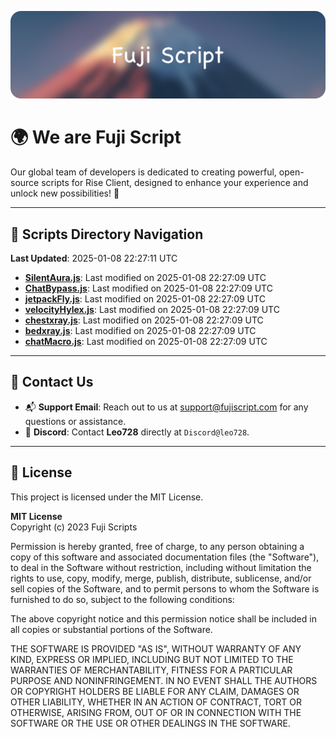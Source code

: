 ![Banner](.github/b.webp)

# 🌍 **We are Fuji Script**

Our global team of developers is dedicated to creating powerful, open-source scripts for Rise Client, designed to enhance your experience and unlock new possibilities! 🌟

---
<!-- SCRIPTS_NAVIGATION_START -->
## 📂 **Scripts Directory Navigation**

**Last Updated**: 2025-01-08 22:27:11 UTC

- **[SilentAura.js](scripts/SilentAura.js)**: Last modified on 2025-01-08 22:27:09 UTC
- **[ChatBypass.js](scripts/ChatBypass.js)**: Last modified on 2025-01-08 22:27:09 UTC
- **[jetpackFly.js](scripts/jetpackFly.js)**: Last modified on 2025-01-08 22:27:09 UTC
- **[velocityHylex.js](scripts/velocityHylex.js)**: Last modified on 2025-01-08 22:27:09 UTC
- **[chestxray.js](scripts/chestxray.js)**: Last modified on 2025-01-08 22:27:09 UTC
- **[bedxray.js](scripts/bedxray.js)**: Last modified on 2025-01-08 22:27:09 UTC
- **[chatMacro.js](scripts/chatMacro.js)**: Last modified on 2025-01-08 22:27:09 UTC

<!-- SCRIPTS_NAVIGATION_END -->

---

## 💬 **Contact Us**  
- 📬 **Support Email**: Reach out to us at [support@fujiscript.com](mailto:support@fujiscript.com) for any questions or assistance.  
- 💬 **Discord**: Contact **Leo728** directly at `Discord@leo728`.

---

## 📜 **License**

This project is licensed under the MIT License.  

**MIT License**  
Copyright (c) 2023 Fuji Scripts  

Permission is hereby granted, free of charge, to any person obtaining a copy of this software and associated documentation files (the "Software"), to deal in the Software without restriction, including without limitation the rights to use, copy, modify, merge, publish, distribute, sublicense, and/or sell copies of the Software, and to permit persons to whom the Software is furnished to do so, subject to the following conditions:  

The above copyright notice and this permission notice shall be included in all copies or substantial portions of the Software.  

THE SOFTWARE IS PROVIDED "AS IS", WITHOUT WARRANTY OF ANY KIND, EXPRESS OR IMPLIED, INCLUDING BUT NOT LIMITED TO THE WARRANTIES OF MERCHANTABILITY, FITNESS FOR A PARTICULAR PURPOSE AND NONINFRINGEMENT. IN NO EVENT SHALL THE AUTHORS OR COPYRIGHT HOLDERS BE LIABLE FOR ANY CLAIM, DAMAGES OR OTHER LIABILITY, WHETHER IN AN ACTION OF CONTRACT, TORT OR OTHERWISE, ARISING FROM, OUT OF OR IN CONNECTION WITH THE SOFTWARE OR THE USE OR OTHER DEALINGS IN THE SOFTWARE.  
